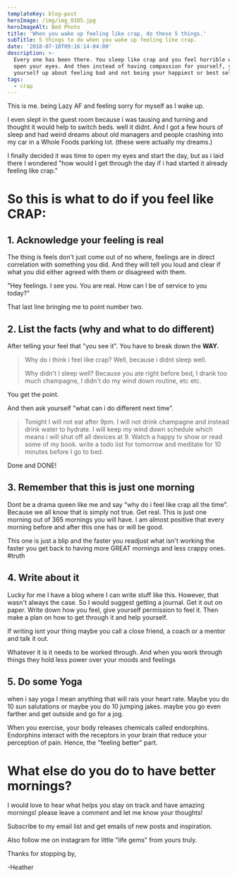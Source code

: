 ```yaml
---
templateKey: blog-post
heroImage: /img/img_0105.jpg
heroImageAlt: Bed Photo
title: 'When you wake up feeling like crap, do these 5 things.'
subTitle: 5 things to do when you wake up feeling like crap.
date: '2018-07-10T09:16:14-04:00'
description: >-
  Every one has been there. You sleep like crap and you feel horrible when you
  open your eyes. And then instead of having compassion for yourself, you bet
  yourself up about feeling bad and not being your happiest or best self. 
tags:
  - crap
---
```

This is me. being Lazy AF and feeling sorry for myself as I wake up. 

I even slept in the guest room because i was tausing and turning and thought it would help to switch beds. well it didnt. And I got a few hours of sleep and had weird dreams about old managers and people crashing into my car in a Whole Foods parking lot. (these were actually my dreams.)

I finally decided it was time to open my eyes and start the day, but as i laid there I wondered "how would I get through the day if i had started it already feeling like crap."

# So this is what to do if you feel like CRAP:

## 1. Acknowledge your feeling is real

The thing is feels don't just come out of no where, feelings are in direct correlation with something you did. And they will tell you loud and clear if what you did either agreed with them or disagreed with them. 

"Hey feelings. I see you. You are real. How can I be of service to you today?"

That last line bringing me to point number two.

## 2. List the facts  (why and what to do different)

After telling your feel that "you see it". You have to break down the **WAY.** 

> Why do i think i feel like crap? Well, because i didnt sleep well.
>
> Why didn't I sleep well? Because you ate right before bed, I drank too much champagne, I didn't do my wind down routine, etc etc. 

You get the point. 

And then ask yourself "what can i do different next time".

> Tonight I will not eat after 9pm. I will not drink champagne and instead drink water to hydrate. I will keep my wind down schedule which means i will shut off all devices at 9. Watch a happy tv show or read some of my book. write a todo list for tomorrow and meditate for 10 minutes before I go to bed.

Done and DONE!

## 3. Remember that this is just one morning

Dont be a drama queen like me and say "why do i feel like crap all the time". Because we all know that is simply not true. Get real. This is just one morning out of 365 mornings you will have. I am almost positive that every morning before and after this one has or will be good.

This one is just a blip and the faster you readjust what isn't working the faster you get back to having more GREAT mornings and less crappy ones. #truth

## 4. Write about it 

Lucky for me I have a blog where I can write stuff like this. However, that wasn't always the case. So I would suggest getting a journal. Get it out on paper. Write down how you feel, give yourself permission to feel it. Then make a plan on how to get through it and help yourself. 

If writing isnt your thing maybe you call a close friend, a coach or a mentor and talk it out. 

Whatever it is it needs to be worked through. And when you work through things they hold less power over your moods and feelings

## 5. Do some Yoga 

when i say yoga I mean anything that will rais your heart rate. Maybe you do 10 sun salutations or maybe you do 10 jumping jakes. maybe you go even farther and get outside and go for a jog. 

When you exercise, your body releases chemicals called endorphins. Endorphins interact with the receptors in your brain that reduce your perception of pain. Hence, the "feeling better" part.

# What else do you do to have better mornings? 

I would love to hear what helps you stay on track and have amazing mornings! please leave a comment and let me know your thoughts! 

Subscribe to my email list and get emails of new posts and inspiration.

Also follow me on instagram for little "life gems" from yours truly.

Thanks for stopping by,

\-Heather
